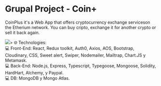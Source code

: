 # Grupal Project - Coin+

CoinPlus it's a Web App that offers cryptocurrency exchange serviceson the Etherium network. You can buy cripto, exchange it for another crypto or sell it back again.

<img src='https://i.ibb.co/FBqpK67/Fire-Shot-Webpage-Screenshot-107-Coin-coin-plus-vercel-app.png'/>>
‍🌐 Technologies:
<br/>
‍💻 Front-End: React, Redux toolkit, Auth0, Axios, AOS, Bootstrap, Cloudinary, CSS, Sweet alert, Swiper, Nodemailer, Mailtrap, Chart.JS y Metamask. 
<br/>
‍💻 Back-End: Node.js, Express, Typescript, Typegoose, Mongoose, Solidity, HardHart, Alchemy, y Paypal. 
<br/>
‍💻 DB: MongoDB y Mongo Atlas.
